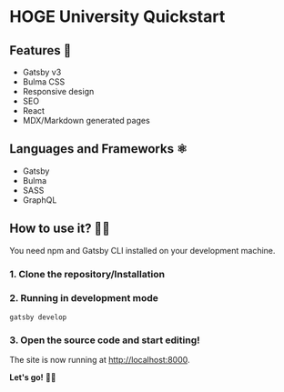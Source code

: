 # HOGE University Quickstart

## Features 🚀

- Gatsby v3
- Bulma CSS
- Responsive design
- SEO
- React
- MDX/Markdown generated pages

## Languages and Frameworks ⚛️

- Gatsby
- Bulma
- SASS
- GraphQL

## How to use it? 👨‍💻

You need npm and Gatsby CLI installed on your development machine.

### 1. Clone the repository/Installation

### 2. Running in development mode

`gatsby develop`

### 3. Open the source code and start editing!

The site is now running at
[http://localhost:8000](http://localhost:8000).


**Let's go!** 🎉🎉
